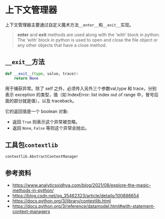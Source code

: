 # 上下文管理器

上下文管理器主要通过自定义魔术方法`__enter__`和`__exit__`实现。

> __enter__ and __exit__ methods are used along with the ‘with’ block in python. The ‘with’ block in python is used to open and close the file object or any other objects that have a close method.

## `__exit__`方法

```python
def __exit__(type, value, trace):
    return None
```

用于捕获异常。除了 self 之外，必须传入另外三个参数val,type 和 trace，分别表示 exception 的类型，值（如 IndexError: list index out of range 中，冒号后面的部分就是值），以及 traceback。

它的返回值是一个 boolean 对象:

- 返回 `True` 则表示这个异常被忽略。
- 返回 `None`, `False` 等则这个异常会抛出。

## 工具包`contextlib`

`contextlib.AbstractContextManager`

## 参考资料

- https://www.analyticsvidhya.com/blog/2021/08/explore-the-magic-methods-in-python/
- https://blog.csdn.net/qq_35462323/article/details/100886654
- https://docs.python.org/3/library/contextlib.html
- https://docs.python.org/3/reference/datamodel.html#with-statement-context-managers
